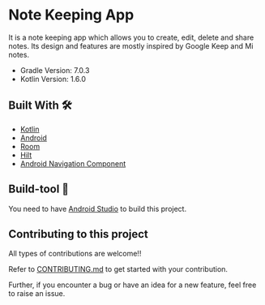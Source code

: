 # Note Keeping App

It is a note keeping app which allows you to create, edit, delete and share notes. Its design and features are mostly inspired by Google Keep and Mi notes.

- Gradle Version: 7.0.3
- Kotlin Version: 1.6.0

## Built With 🛠

- [Kotlin](https://kotlinlang.org/)
- [Android](https://developer.android.com/docs)
- [Room](https://developer.android.com/training/data-storage/room)
- [Hilt](https://developer.android.com/training/dependency-injection/hilt-android)
- [Android Navigation Component](https://developer.android.com/jetpack/androidx/navigation)

## Build-tool 🧰

You need to have [Android Studio](https://developer.android.com/studio) to build this project.

## Contributing to this project

All types of contributions are welcome!!

Refer to [CONTRIBUTING.md](CONTRIBUTING.md) to get started with your contribution.

Further, if you encounter a bug or have an idea for a new feature, feel free to raise an issue.
